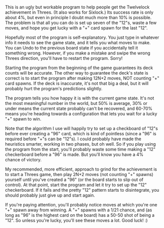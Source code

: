 This is an ugly but workable program to help people get the Twelvelock
achievement in Threes.  (It also works for Sixlock.)  Its success rate is
only about 4%, but even in principle I doubt much more than 10% is
possible.  The problem is that all you can do is set up seven of the
"12"s, waste a few moves, and hope you get lucky with a "+" card spawn
for the last "12".

Hopefully most of the program is self-explanatory.  You just type in
whatever info it needs to see the game state, and it tells you what moves
to make.  You can Undo to the previous board state if you accidentally
tell it something wrong.  However, if you make a mistake and swipe the
wrong Threes direction, you'll have to restart the program.  Sorry!

Starting the program from the beginning of the game guarantees its deck
counts will be accurate.  The other way to guarantee the deck's state is
correct is to start the program after making 12N+2 moves, NOT counting "+"
card spawns.  If the deck is inaccurate, it's not that big a deal, but it
will probably hurt the program's predictions slightly.

The program tells you how happy it is with the current game state.  It's
not the most meaningful number in the world, but 50% is average, 30% or
under means the current state probably can't be recovered, and 60-70%
means you're heading towards a configuration that lets you wait for a
lucky "+" spawn to win.

Note that the algorithm I use will happily try to set up a checkboard of
"12"s before ever creating a "96" card, which is kind of pointless (since
a "96" is required before "+"s can be "12"s).  I could probably have made
the heuristics smarter, working in two phases, but oh well.  So if you
play using the program from the start, you'll probably waste some time
making a "12" checkerboard before a "96" is made.  But you'll know you
have a 4% chance of victory.

My recommended, more efficient, approach to grind for the achievement is
to start a Threes game, then play 2N+2 moves (not counting "+" spawns)
yourself until you've created a "96" (or the board starts to slip out of
control).  At that point, start the program and let it try to set up the
"12" checkerboard.  If it fails and the pretty "12" pattern starts to
disintegrate, you should probably just give up and start again.

If you're paying attention, you'll probably notice moves at which you're
one "+" spawn away from winning.  A "+" spawns with a 1/21 chance, and (as
long as "96" is the highest card on the board) has a 50-50 shot of being a
"12".  So unless you're lucky, you'll see these moves a lot.  Good luck! :)
